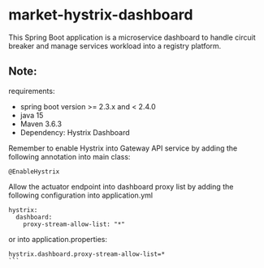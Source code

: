 # market-hystrix-dashboard
This Spring Boot application is a microservice dashboard to handle circuit breaker and manage services workload into a registry platform.

## Note:
requirements:
- spring boot version >= 2.3.x and < 2.4.0
- java 15
- Maven 3.6.3
- Dependency: Hystrix Dashboard

Remember to enable Hystrix into Gateway API service by adding the following annotation into main class:
```
@EnableHystrix
```

Allow the actuator endpoint into dashboard proxy list by adding the following configuration into application.yml
```
hystrix:
  dashboard:
    proxy-stream-allow-list: "*"
```
or into application.properties:
````
hystrix.dashboard.proxy-stream-allow-list=*
```